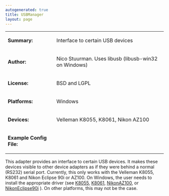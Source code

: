 ```yaml
---
autogenerated: true
title: USBManager
layout: page
---
```


<table>
<tr>
<td markdown="1">

**Summary:**

</td>
<td markdown="1">

Interface to certain USB devices

</td>
</tr>
<tr>
<td markdown="1">

**Author:**

</td>
<td markdown="1">

Nico Stuurman. Uses libusb (libusb-win32 on Windows)

</td>
</tr>
<tr>
<td markdown="1">

**License:**

</td>
<td markdown="1">

BSD and LGPL

</td>
</tr>
<tr>
<td markdown="1">

**Platforms:**

</td>
<td markdown="1">

Windows

</td>
</tr>
<tr>
<td markdown="1">

**Devices:**

</td>
<td markdown="1">

Velleman K8055, K8061, Nikon AZ100

</td>
</tr>
<tr>
<td markdown="1">

**Example Config File:**

</td>
<td markdown="1">
</td>
</tr>
</table>

This adapter provides an interface to certain USB devices. It makes
these devices visible to other device adapters as if they were behind a
normal (RS232) serial port. Currently, this only works with the Velleman
K8055, K8061 and Nikon Eclipse 90i or AZ100. On Windows, the user needs
to install the appropriate driver (see [K8055](K8055 "wikilink"),
[K8061](K8061 "wikilink"), [NikonAZ100](NikonAZ100 "wikilink"), or
[NikonEclipse90i](NikonEclipse90i "wikilink") ). On other platforms,
this may not be the case.

